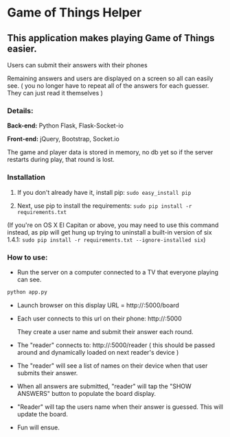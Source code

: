 # Game of Things Helper

## This application makes playing Game of Things easier.

Users can submit their answers with their phones

Remaining answers and users are displayed on a screen so all can easily see.
  ( you no longer have to repeat all of the answers for each guesser. They can just read it themselves )

### Details:

**Back-end:** Python Flask, Flask-Socket-io

**Front-end:** jQuery, Bootstrap, Socket.io

The game and player data is stored in memory, no db yet so if the server restarts during play, that round is lost.

### Installation

1. If you don't already have it, install pip:
```sudo easy_install pip```

2. Next, use pip to install the requirements:
```sudo pip install -r requirements.txt```

(If you're on OS X El Capitan or above, you may need to use this command instead, 
as pip will get hung up trying to uninstall a built-in version of six 1.4.1:
```sudo pip install -r requirements.txt --ignore-installed six```)

### How to use:

* Run the server on a computer connected to a TV that everyone playing can see.

```python
python app.py
```

* Launch browser on this display URL = http://<machine-ip-address>:5000/board

* Each user connects to this url on their phone: http://<machine-ip-address>:5000

	They create a user name and submit their answer each round.

* The "reader" connects to: http://<machine-ip-address>:5000/reader ( this should be passed around and dynamically loaded on next reader's device )

* The "reader" will see a list of names on their device when that user submits their answer.

* When all answers are submitted, "reader" will tap the "SHOW ANSWERS" button to populate the board display.

*	"Reader" will tap the users name when their answer is guessed. This will update the board. 

* Fun will ensue.